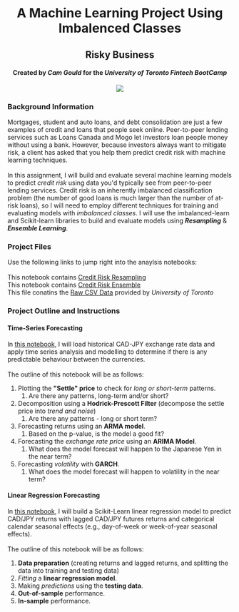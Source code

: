<h1 align="center">A Machine Learning Project Using Imbalenced Classes</h1>
<h2 align="center"> Risky Business </h2>
<h4 align="center"> Created by <em>Cam Gould</em> for the <em>University of Toronto Fintech BootCamp</em> </h4>

<p align="center">
  <img
    src="https://github.com/CamGould/Machine_Learning/blob/main/Supplemental/credit-risk.jpg?raw=true"
  >
</p>

### Background Information
Mortgages, student and auto loans, and debt consolidation are just a few examples of credit and loans that people seek online. Peer-to-peer lending services such as Loans Canada and Mogo let investors loan people money without using a bank. However, because investors always want to mitigate risk, a client has asked that you help them predict credit risk with machine learning techniques.
<br>
<br>
In this assignment, I will build and evaluate several machine learning models to predict *credit risk* using data you'd typically see from peer-to-peer lending services. Credit risk is an inherently imbalanced classification problem (the number of good loans is much larger than the number of at-risk loans), so I will need to employ different techniques for training and evaluating models with *imbalanced classes*. I will use the imbalanced-learn and Scikit-learn libraries to build and evaluate models using ***Resampling*** & ***Ensemble Learning***.
<br>
### Project Files
Use the following links to jump right into the anaylsis notebooks:
<br>
<br>
This notebook contains [Credit Risk Resampling](https://github.com/CamGould/Machine_Learning/blob/main/Coding%20Notebooks/%5B1%5DCredit_Risk_Resampling.ipynb)
<br>
This notebook contains [Credit Risk Ensemble](https://github.com/CamGould/Machine_Learning/blob/main/Coding%20Notebooks/%5B2%5DCredit_Risk_Ensemble.ipynb)
<br>
This file conatins the [Raw CSV Data](https://github.com/CamGould/Time_Series_Analysis/blob/main/Raw%20Data/cad_jpy.csv) provided by *University of Toronto*
<br>
### Project Outline and Instructions
#### Time-Series Forecasting
In [this notebook](https://github.com/CamGould/Time_Series_Analysis/blob/main/Coding%20Notebooks/%5B1%5DTime_Series_Forecasting.ipynb), I will load historical CAD-JPY exchange rate data and apply time series analysis and modelling to determine if there is any predictable behaviour between the currencies.
<br>
<br>
The outline of this notebook will be as follows:
<br>
1. Plotting the **"Settle" price** to check for *long or short-term* patterns.
    1. Are there any patterns, long-term and/or short?
2. Decomposition using a **Hodrick-Prescott Filter** (decompose the settle price into *trend and noise*)
    1. Are there any patterns - long or short term?
3. Forecasting returns using an **ARMA model**. 
    1. Based on the p-value, is the model a good fit?
4. Forecasting the *exchange rate price* using an **ARIMA Model**.
    1. What does the model forecast will happen to the Japanese Yen in the near term?
5. Forecasting *volatility* with **GARCH**.
    1. What does the model forecast will happen to volatility in the near term?

#### Linear Regression Forecasting

In [this notebook](https://github.com/CamGould/Time_Series_Analysis/blob/main/Coding%20Notebooks/%5B2%5DLinear_Regression_Forecasting.ipynb), I will build a Scikit-Learn linear regression model to predict CAD/JPY returns with lagged CAD/JPY futures returns and categorical calendar seasonal effects (e.g., day-of-week or week-of-year seasonal effects).
<br>
<br>
The outline of this notebook will be as follows:
<br>
1. **Data preparation** (creating returns and lagged returns, and splitting the data into training and testing data)
2. *Fitting* a **linear regression model**.
3. Making *predictions* using the **testing data**.
4. **Out-of-sample** performance.
5. **In-sample** performance.
